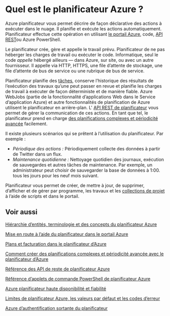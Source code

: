 <properties
 pageTitle="Quel est le planificateur Azure ? | Microsoft Azure"
 description="Azure planificateur vous permet décrire de façon déclarative des actions à exécuter dans le nuage. Il planifie et exécute les actions automatiquement."
 services="scheduler"
 documentationCenter=".NET"
 authors="derek1ee"
 manager="kevinlam1"
 editor=""/>
<tags
 ms.service="scheduler"
 ms.workload="infrastructure-services"
 ms.tgt_pltfrm="na"
 ms.devlang="dotnet"
 ms.topic="hero-article"
 ms.date="08/18/2016"
 ms.author="deli"/>

# <a name="what-is-azure-scheduler"></a>Quel est le planificateur Azure ?

Azure planificateur vous permet décrire de façon déclarative des actions à exécuter dans le nuage. Il planifie et exécute les actions automatiquement.  Planificateur effectue cette opération en utilisant [le portail Azure](scheduler-get-started-portal.md), code, [API REST](https://msdn.microsoft.com/library/mt629143.aspx)ou Azure PowerShell.

Le planificateur crée, gère et appelle le travail prévu.  Planificateur de ne pas héberger les charges de travail ou exécuter le code. Informatique, seul le code _appelle_ hébergé ailleurs — dans Azure, sur site, ou avec un autre fournisseur. Il appelle via HTTP, HTTPS, une file d’attente de stockage, une file d’attente de bus de service ou une rubrique de bus de service.

Planificateur planifie des [tâches](scheduler-concepts-terms.md), conserve l’historique des résultats de l’exécution des travaux qu’une peut passer en revue et planifie les charges de travail à exécuter de façon déterministe et de manière fiable. Azure WebJobs (partie de la fonctionnalité d’applications Web dans le Service d’application Azure) et autre fonctionnalités de planification de Azure utilisent le planificateur en arrière-plan. L' [API REST de planificateur](https://msdn.microsoft.com/library/mt629143.aspx) vous permet de gérer la communication de ces actions. En tant que tel, le planificateur prend en charge [des planifications complexes et périodicité avancée](scheduler-advanced-complexity.md) facilement.

Il existe plusieurs scénarios qui se prêtent à l’utilisation du planificateur. Par exemple :

+ _Périodique des actions :_ Périodiquement collecte des données à partir de Twitter dans un flux.
+ _Maintenance quotidienne :_ Nettoyage quotidien des journaux, exécution de sauvegardes et autres tâches de maintenance. Par exemple, un administrateur peut choisir de sauvegarder la base de données à 1:00. tous les jours pour les neuf mois suivant.

Planificateur vous permet de créer, de mettre à jour, de supprimer, d’afficher et de gérer par programme, les travaux et les [collections de projet](scheduler-concepts-terms.md) à l’aide de scripts et dans le portail.

## <a name="see-also"></a>Voir aussi

 [Hiérarchie d’entités, terminologie et des concepts du planificateur Azure](scheduler-concepts-terms.md)

 [Mise en route à l’aide du planificateur dans le portail Azure](scheduler-get-started-portal.md)

 [Plans et facturation dans le planificateur d’Azure](scheduler-plans-billing.md)

 [Comment créer des planifications complexes et périodicité avancée avec le planificateur d’Azure](scheduler-advanced-complexity.md)

 [Référence des API de reste de planificateur Azure](https://msdn.microsoft.com/library/mt629143)

 [Référence d’applets de commande PowerShell de planificateur Azure](scheduler-powershell-reference.md)

 [Azure planificateur haute disponibilité et fiabilité](scheduler-high-availability-reliability.md)

 [Limites de planificateur Azure, les valeurs par défaut et les codes d’erreur](scheduler-limits-defaults-errors.md)

 [Azure d’authentification sortante du planificateur](scheduler-outbound-authentication.md)
